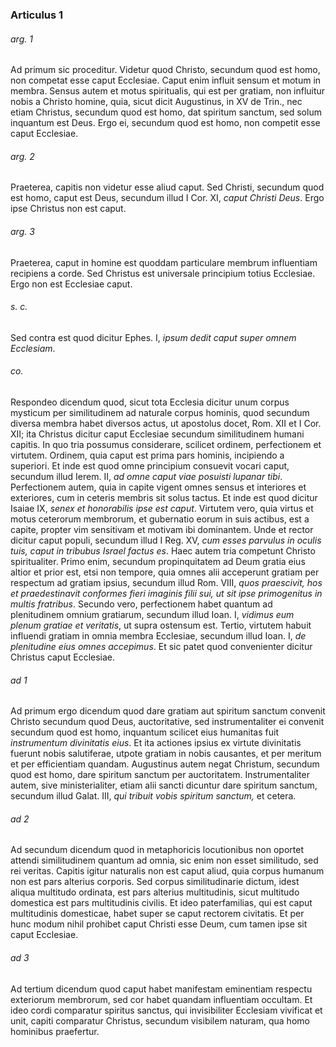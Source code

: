 ### Articulus 1

###### arg. 1
Ad primum sic proceditur. Videtur quod Christo, secundum quod est homo, non competat esse caput Ecclesiae. Caput enim influit sensum et motum in membra. Sensus autem et motus spiritualis, qui est per gratiam, non influitur nobis a Christo homine, quia, sicut dicit Augustinus, in XV de Trin., nec etiam Christus, secundum quod est homo, dat spiritum sanctum, sed solum inquantum est Deus. Ergo ei, secundum quod est homo, non competit esse caput Ecclesiae.

###### arg. 2
Praeterea, capitis non videtur esse aliud caput. Sed Christi, secundum quod est homo, caput est Deus, secundum illud I Cor. XI, *caput Christi Deus*. Ergo ipse Christus non est caput.

###### arg. 3
Praeterea, caput in homine est quoddam particulare membrum influentiam recipiens a corde. Sed Christus est universale principium totius Ecclesiae. Ergo non est Ecclesiae caput.

###### s. c.
Sed contra est quod dicitur Ephes. I, *ipsum dedit caput super omnem Ecclesiam*.

###### co.
Respondeo dicendum quod, sicut tota Ecclesia dicitur unum corpus mysticum per similitudinem ad naturale corpus hominis, quod secundum diversa membra habet diversos actus, ut apostolus docet, Rom. XII et I Cor. XII; ita Christus dicitur caput Ecclesiae secundum similitudinem humani capitis. In quo tria possumus considerare, scilicet ordinem, perfectionem et virtutem. Ordinem, quia caput est prima pars hominis, incipiendo a superiori. Et inde est quod omne principium consuevit vocari caput, secundum illud Ierem. II, *ad omne caput viae posuisti lupanar tibi*. Perfectionem autem, quia in capite vigent omnes sensus et interiores et exteriores, cum in ceteris membris sit solus tactus. Et inde est quod dicitur Isaiae IX, *senex et honorabilis ipse est caput*. Virtutem vero, quia virtus et motus ceterorum membrorum, et gubernatio eorum in suis actibus, est a capite, propter vim sensitivam et motivam ibi dominantem. Unde et rector dicitur caput populi, secundum illud I Reg. XV, *cum esses parvulus in oculis tuis, caput in tribubus Israel factus es*. Haec autem tria competunt Christo spiritualiter. Primo enim, secundum propinquitatem ad Deum gratia eius altior et prior est, etsi non tempore, quia omnes alii acceperunt gratiam per respectum ad gratiam ipsius, secundum illud Rom. VIII, *quos praescivit, hos et praedestinavit conformes fieri imaginis filii sui, ut sit ipse primogenitus in multis fratribus*. Secundo vero, perfectionem habet quantum ad plenitudinem omnium gratiarum, secundum illud Ioan. I, *vidimus eum plenum gratiae et veritatis*, ut supra ostensum est. Tertio, virtutem habuit influendi gratiam in omnia membra Ecclesiae, secundum illud Ioan. I, *de plenitudine eius omnes accepimus*. Et sic patet quod convenienter dicitur Christus caput Ecclesiae.

###### ad 1
Ad primum ergo dicendum quod dare gratiam aut spiritum sanctum convenit Christo secundum quod Deus, auctoritative, sed instrumentaliter ei convenit secundum quod est homo, inquantum scilicet eius humanitas fuit *instrumentum divinitatis eius*. Et ita actiones ipsius ex virtute divinitatis fuerunt nobis salutiferae, utpote gratiam in nobis causantes, et per meritum et per efficientiam quandam. Augustinus autem negat Christum, secundum quod est homo, dare spiritum sanctum per auctoritatem. Instrumentaliter autem, sive ministerialiter, etiam alii sancti dicuntur dare spiritum sanctum, secundum illud Galat. III, *qui tribuit vobis spiritum sanctum,* et cetera.

###### ad 2
Ad secundum dicendum quod in metaphoricis locutionibus non oportet attendi similitudinem quantum ad omnia, sic enim non esset similitudo, sed rei veritas. Capitis igitur naturalis non est caput aliud, quia corpus humanum non est pars alterius corporis. Sed corpus similitudinarie dictum, idest aliqua multitudo ordinata, est pars alterius multitudinis, sicut multitudo domestica est pars multitudinis civilis. Et ideo paterfamilias, qui est caput multitudinis domesticae, habet super se caput rectorem civitatis. Et per hunc modum nihil prohibet caput Christi esse Deum, cum tamen ipse sit caput Ecclesiae.

###### ad 3
Ad tertium dicendum quod caput habet manifestam eminentiam respectu exteriorum membrorum, sed cor habet quandam influentiam occultam. Et ideo cordi comparatur spiritus sanctus, qui invisibiliter Ecclesiam vivificat et unit, capiti comparatur Christus, secundum visibilem naturam, qua homo hominibus praefertur.

